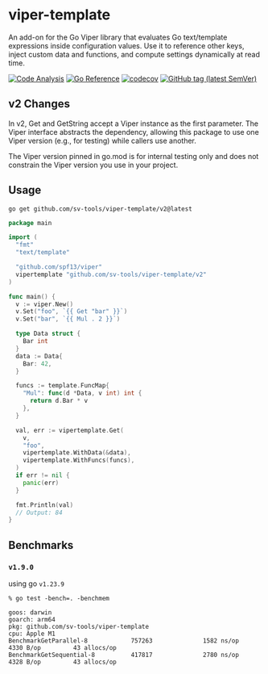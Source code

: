 # viper-template

An add-on for the Go Viper library that evaluates Go text/template expressions inside configuration values. Use it to reference other keys, inject custom data and functions, and compute settings dynamically at read time.

[![Code Analysis](https://github.com/sv-tools/viper-template/actions/workflows/checks.yaml/badge.svg)](https://github.com/sv-tools/viper-template/actions/workflows/checks.yaml)
[![Go Reference](https://pkg.go.dev/badge/github.com/sv-tools/viper-template.svg)](https://pkg.go.dev/github.com/sv-tools/viper-template)
[![codecov](https://codecov.io/gh/sv-tools/viper-template/branch/main/graph/badge.svg?token=0XVOTDR1CW)](https://codecov.io/gh/sv-tools/viper-template)
[![GitHub tag (latest SemVer)](https://img.shields.io/github/v/tag/sv-tools/viper-template?style=flat-square)](https://github.com/sv-tools/viper-template/releases)

## v2 Changes

In v2, Get and GetString accept a Viper instance as the first parameter. The Viper interface abstracts the dependency, allowing this package to use one Viper version (e.g., for testing) while callers use another.

The Viper version pinned in go.mod is for internal testing only and does not constrain the Viper version you use in your project.

## Usage

```shell
go get github.com/sv-tools/viper-template/v2@latest
```

```go
package main

import (
  "fmt"
  "text/template"

  "github.com/spf13/viper"
  vipertemplate "github.com/sv-tools/viper-template/v2"
)

func main() {
  v := viper.New()
  v.Set("foo", `{{ Get "bar" }}`)
  v.Set("bar", `{{ Mul . 2 }}`)

  type Data struct {
    Bar int
  }
  data := Data{
    Bar: 42,
  }

  funcs := template.FuncMap{
    "Mul": func(d *Data, v int) int {
      return d.Bar * v
    },
  }

  val, err := vipertemplate.Get(
    v,
    "foo",
    vipertemplate.WithData(&data),
    vipertemplate.WithFuncs(funcs),
  )
  if err != nil {
    panic(err)
  }

  fmt.Println(val)
  // Output: 84
}
```

## Benchmarks

### `v1.9.0`

using go `v1.23.9`

```shell
% go test -bench=. -benchmem

goos: darwin
goarch: arm64
pkg: github.com/sv-tools/viper-template
cpu: Apple M1
BenchmarkGetParallel-8            757263              1582 ns/op            4330 B/op         43 allocs/op
BenchmarkGetSequential-8          417817              2780 ns/op            4328 B/op         43 allocs/op
```
